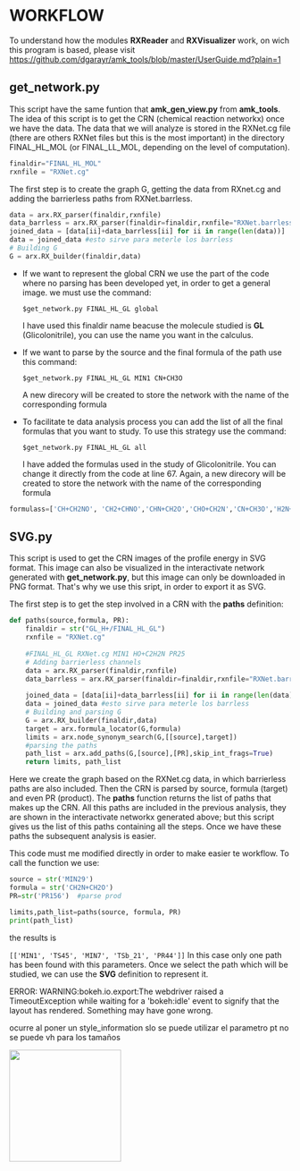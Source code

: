 # WORKFLOW
To understand how the modules **RXReader** and **RXVisualizer** work, on wich this program is based, please visit https://github.com/dgarayr/amk_tools/blob/master/UserGuide.md?plain=1
## get_network.py

This script have the same funtion that **amk_gen_view.py** from **amk_tools**.
The idea of this script is to get the CRN (chemical reaction networkx) once we have the data.
The data that we will analyze is stored in the RXNet.cg file (there are others RXNet files but this is the most important) in the directory FINAL_HL_MOL (or FINAL_LL_MOL, depending on the level of computation).

```python
finaldir="FINAL_HL_MOL"
rxnfile = "RXNet.cg" 
```
The first step is to create the graph G, getting the data from RXnet.cg and adding the barrierless paths from RXNet.barrless.

```python
data = arx.RX_parser(finaldir,rxnfile)
data_barrless = arx.RX_parser(finaldir=finaldir,rxnfile="RXNet.barrless")
joined_data = [data[ii]+data_barrless[ii] for ii in range(len(data))]
data = joined_data #esto sirve para meterle los barrless
# Building G
G = arx.RX_builder(finaldir,data)
```
* If we want to represent the global CRN we use the part of the code where no parsing has been developed yet, in order to get a general image.
we must use the command: 

  `$get_network.py FINAL_HL_GL global`
  
  I have used this finaldir name beacuse the molecule studied is **GL** (Glicolonitrile), you can use the name you want in the calculus.

* If we want to parse by the source and the final formula of the path use this command:

  `$get_network.py FINAL_HL_GL MIN1 CN+CH3O `
  
  A new direcory will be created to store the network with the name of the corresponding formula
  
* To facilitate te data analysis process you can add the list of all the final formulas that you want to study. To use this strategy use the command:
    
   `$get_network.py FINAL_HL_GL all`
   
   I have added the formulas used in the study of Glicolonitrile. You can change it directly from the code at line 67. 
   Again,  a new direcory will be created to store the network with the name of the corresponding formula
  
 ```python
 formulass=['CH+CH2NO', 'CH2+CHNO','CHN+CH2O','CHO+CH2N','CN+CH3O','H2N+C2HO','H2O+CH2N','HO+C2H2N']
 ```
 
 
 
 
 
## SVG.py

This script is used to get the CRN images of the profile energy in SVG format. This image can also be visualized in the interactivate network generated with **get_network.py**, but this image can only be downloaded in PNG format. That's why we use this sript, in order to export it as SVG.

The first step is to get the step involved in a CRN with the **paths** definition:


```python
def paths(source,formula, PR):
    finaldir = str("GL_H+/FINAL_HL_GL")
    rxnfile = "RXNet.cg"
    
    #FINAL_HL_GL RXNet.cg MIN1 HO+C2H2N PR25
    # Adding barrierless channels
    data = arx.RX_parser(finaldir,rxnfile)
    data_barrless = arx.RX_parser(finaldir=finaldir,rxnfile="RXNet.barrless")
        
    joined_data = [data[ii]+data_barrless[ii] for ii in range(len(data))]
    data = joined_data #esto sirve para meterle los barrless
    # Building and parsing G
    G = arx.RX_builder(finaldir,data)
    target = arx.formula_locator(G,formula)
    limits = arx.node_synonym_search(G,[[source],target])
    #parsing the paths
    path_list = arx.add_paths(G,[source],[PR],skip_int_frags=True)
    return limits, path_list
```
Here we create the graph based on the RXNet.cg data, in which barrierless paths are also included. Then the CRN is parsed by source, formula (target) and even PR (product).
The **paths** function returns the list of paths that makes up the CRN. All this paths are included in the previous analysis, they are shown in the interactivate networkx generated above; but this script gives us the list of this paths containing all the steps. Once we have these paths the subsequent analysis is easier.

This code must me modified directly in order to make easier te workflow.  To call the function we use:
```python
source = str('MIN29')
formula = str('CH2N+CH2O')
PR=str('PR156')  #parse prod 

limits,path_list=paths(source, formula, PR)
print(path_list)
```
the results is

`[['MIN1', 'TS45', 'MIN7', 'TSb_21', 'PR44']]`
In this case only one path has been found with this parameters. 
Once we select the path which will be studied, we can use the **SVG** definition to represent it.



ERROR: WARNING:bokeh.io.export:The webdriver raised a TimeoutException while waiting for a 'bokeh:idle' event to signify that the layout has rendered. Something may have gone wrong.

ocurre al poner un style_information slo se puede utilizar el parametro pt no se puede vh para los tamaños

<img src="images/CRN.svg=100x20" width="200">







